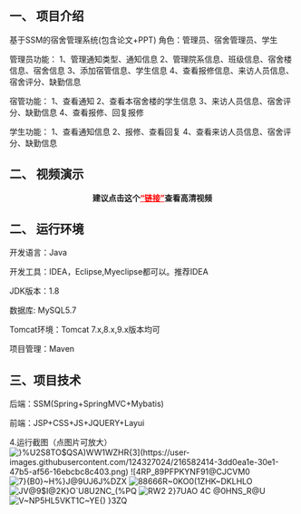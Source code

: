 

## 一、 项目介绍
基于SSM的宿舍管理系统(包含论文+PPT)
角色：管理员、宿舍管理员、学生

管理员功能：
  1、管理通知类型、通知信息
  2、管理院系信息、班级信息、宿舍楼信息、宿舍信息
  3、添加宿管信息、学生信息
  4、查看报修信息、来访人员信息、宿舍评分、缺勤信息

宿管功能：
  1、查看通知
  2、查看本宿舍楼的学生信息
  3、来访人员信息、宿舍评分、缺勤信息
  4、查看报修、回复报修

学生功能：
  1、查看通知信息
  2、报修、查看回复
  4、查看来访人员信息、宿舍评分、缺勤信息
  
 ## 二、 视频演示

<p style="text-align: center;"><strong><span class="ne-text">建议点击这个</span><a style="color: #ff0000;" href="https://www.bilibili.com/video/BV1gG4y1Q7i1/?spm_id_from=333.999.0.0&vd_source=b5789de9f485ad6d0cfaeca1ad4b230c">“链接”</a>查看高清视频</strong></p>

## 二、 运行环境
  开发语言：Java

  开发工具：IDEA，Eclipse,Myeclipse都可以。推荐IDEA

  JDK版本：1.8

  数据库: MySQL5.7

  Tomcat环境：Tomcat 7.x,8.x,9.x版本均可

项目管理：Maven

## 三、项目技术
  后端：SSM(Spring+SpringMVC+Mybatis)

  前端：JSP+CSS+JS+JQUERY+Layui

4.运行截图（点图片可放大）
![}%U2S8TO`$QSA)WW1WZHR{3](https://user-images.githubusercontent.com/124327024/216582414-3dd0ea1e-30e1-47b5-af56-16ebcbc8c403.png)
![4RP_89PFPKYNF91@CJC`VM0](https://user-images.githubusercontent.com/124327024/216582424-ca2872f9-7dc7-4232-b53d-95c0c8fd53df.png)
![7}{B0}~H%}J$@9UJ6J$%DZX](https://user-images.githubusercontent.com/124327024/216582427-7410df19-de28-4cd2-aff2-2f32b3d4c85f.png)
![88666R~0KO0(1ZHK~DKLHLO](https://user-images.githubusercontent.com/124327024/216582432-dbd59cd6-10de-4564-887c-853b97328688.png)
![JV@9$I@2K}O`U8U2NC_(%PQ](https://user-images.githubusercontent.com/124327024/216582434-cceff9cd-b5d4-4804-b425-4894dfa767ca.png)
![RW2 2}7UAO 4C @0HNS_R@U](https://user-images.githubusercontent.com/124327024/216582439-c5044296-cabc-46f8-a563-e857a11a84eb.png)
![V~NP5HL5VKT1C~YE{) }3ZQ](https://user-images.githubusercontent.com/124327024/216582443-ee4b1763-2e48-4bb7-8ea4-a78161b17cbe.png)

